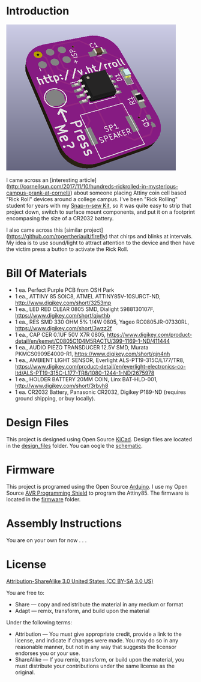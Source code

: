 Introduction
============

![Project](images/project.png) 

I came across an [interesting article] (http://cornellsun.com/2017/11/10/hundreds-rickrolled-in-mysterious-campus-prank-at-cornell/) about someone placing Attiny coin cell based "Rick Roll" devices around a college campus. I've been "Rick Rolling" student for years with my [Snap-n-sew Kit](https://www.tindie.com/products/MakersBox/snapnsew-kit-a-soft-circuit--embedded-platform/), so it was quite easy to strip that project down, switch to surface mount components, and put it on a footprint encompasing the size of a CR2032 battery.

I also came across this [similar project] (https://github.com/rogertheriault/firefly) that chirps and blinks at intervals.  My idea is to use sound/light to attract attention to the device and then have the victim press a button to activate the Rick Roll.

Bill Of Materials
=================
  
- 1 ea. Perfect Purple PCB from OSH Park
- 1 ea., ATTINY 85 SOIC8, ATMEL ATTINY85V-10SURCT-ND, http://www.digikey.com/short/3253mp
- 1 ea., LED RED CLEAR 0805 SMD, Dialight 5988130107F, https://www.digikey.com/short/qjwthb
- 1 ea., RES SMD 330 OHM 5% 1/4W 0805, Yageo RC0805JR-07330RL, https://www.digikey.com/short/3wzz2f 
- 1 ea., CAP CER 0.1UF 50V X7R 0805, https://www.digikey.com/product-detail/en/kemet/C0805C104M5RACTU/399-1169-1-ND/411444
- 1 ea., AUDIO PIEZO TRANSDUCER 12.5V SMD, Murata PKMCS0909E4000-R1, https://www.digikey.com/short/qjn4nh
- 1 ea., AMBIENT LIGHT SENSOR, Everlight ALS-PT19-315C/L177/TR8, https://www.digikey.com/product-detail/en/everlight-electronics-co-ltd/ALS-PT19-315C-L177-TR8/1080-1244-1-ND/2675978
- 1 ea., HOLDER BATTERY 20MM COIN, Linx BAT-HLD-001, http://www.digikey.com/short/3rbvh8
- 1 ea. CR2032 Battery, Panasonic CR2032, Digikey P189-ND (requires ground shipping, or buy locally).


Design Files
============
This project is designed using Open Source [KiCad](http://kicad-pcb.org/). Design files are located in the [design_files](design_files/) folder.  You can oogle the [schematic](images/base.sch.png).

Firmware
========
This project is programed using the Open Source [Arduino](https://www.arduino.cc/). I use my Open Source [AVR Programming Shield](https://www.tindie.com/products/MakersBox/yet-another-programming-shield/) to program the Attiny85. The firmware is located in the [firmware](firmware/) folder.

Assembly Instructions
=====================
You are on your own for now . . .

License
=======
[Attribution-ShareAlike 3.0 United States (CC BY-SA 3.0 US)](https://creativecommons.org/licenses/by-sa/3.0/us/)

You are free to:

- Share — copy and redistribute the material in any medium or format
- Adapt — remix, transform, and build upon the material

Under the following terms:

- Attribution — You must give appropriate credit, provide a link to the license, and indicate if changes were made. You may do so in any reasonable manner, but not in any way that suggests the licensor endorses you or your use.
- ShareAlike — If you remix, transform, or build upon the material, you must distribute your contributions under the same license as the original.

